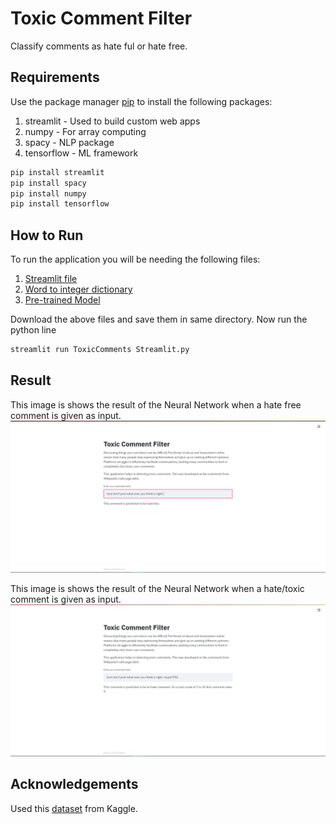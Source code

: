 # Toxic Comment Filter

Classify comments as hate ful or hate free.

## Requirements

Use the package manager [pip](https://pypi.org/) to install the following packages:

1. streamlit - Used to build custom web apps
2. numpy - For array computing
3. spacy - NLP package
4. tensorflow - ML framework


```bash
pip install streamlit
pip install spacy
pip install numpy
pip install tensorflow
```
## How to Run

To run the application you will be needing the following files:

1. [Streamlit file](https://github.com/siddarth-c/MachineLearning/blob/master/NLP/ToxicComments/ToxicComments%20Streamlit.py)
2. [Word to integer dictionary](https://drive.google.com/file/d/133ofQ8GR52Q5zlBgoQAa4xDY0sEqmJGS/view?usp=sharing)
3. [Pre-trained Model](https://drive.google.com/file/d/1fYJp1UOdiALenc3PGK4U1d2bz_f1X0ki/view?usp=sharing)

Download the above files and save them in same directory.
Now run the python line
```python
streamlit run ToxicComments Streamlit.py
```
## Result

This image is shows the result of the Neural Network when a hate free comment is given as input.
![Hate Free Comment](https://github.com/siddarth-c/MachineLearning/blob/master/NLP/ToxicComments/HateFreeComment.jpg?raw=true "Title")

This image is shows the result of the Neural Network when a hate/toxic comment is given as input.
![Hate Comment](https://github.com/siddarth-c/MachineLearning/blob/master/NLP/ToxicComments/HateComment.jpg?raw=true "Title")

## Acknowledgements

Used this [dataset](https://www.kaggle.com/c/jigsaw-toxic-comment-classification-challenge/data) from Kaggle.
